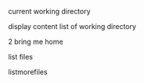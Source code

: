 current working directory

display content list of working directory

2 bring me home

list files

listmorefiles

